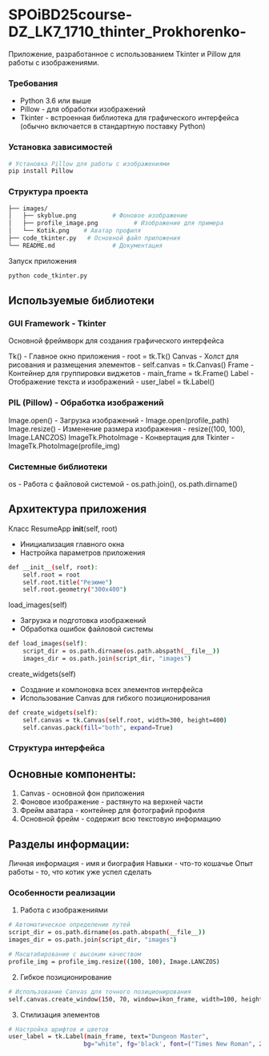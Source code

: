 # SPOiBD25course-DZ_LK7_1710_thinter_Prokhorenko-
Приложение, разработанное с использованием Tkinter и Pillow для работы с изображениями.

### Требования
- Python 3.6 или выше
- Pillow - для обработки изображений
- Tkinter - встроенная библиотека для графического интерфейса (обычно включается в стандартную поставку Python)

### Установка зависимостей
```bash
# Установка Pillow для работы с изображениями
pip install Pillow
```

### Структура проекта
```bash
├── images/
│   ├── skyblue.png          # Фоновое изображение
│   ├── profile_image.png          # Изображение для примера
│   └── Kotik.png    # Аватар профиля
├── code_tkinter.py   # Основной файл приложения
└── README.md                # Документация
```
Запуск приложения
```bash
python code_tkinter.py
```

## Используемые библиотеки
### GUI Framework - Tkinter
Основной фреймворк для создания графического интерфейса

Tk() - Главное окно приложения - root = tk.Tk()
Canvas - Холст для рисования и размещения элементов -	self.canvas = tk.Canvas()
Frame -	Контейнер для группировки виджетов - main_frame = tk.Frame()
Label -	Отображение текста и изображений	- user_label = tk.Label()

### PIL (Pillow) - Обработка изображений

Image.open() -	Загрузка изображений	- Image.open(profile_path)
Image.resize()	- Изменение размера изображения	- resize((100, 100), Image.LANCZOS)
ImageTk.PhotoImage	- Конвертация для Tkinter -	ImageTk.PhotoImage(profile_img)

### Системные библиотеки

os	- Работа с файловой системой -	os.path.join(), os.path.dirname()

## Архитектура приложения
Класс ResumeApp
__init__(self, root)

- Инициализация главного окна
- Настройка параметров приложения
```bash
def __init__(self, root):
    self.root = root
    self.root.title("Резюме")
    self.root.geometry("300x400")
```
load_images(self)

- Загрузка и подготовка изображений
- Обработка ошибок файловой системы
```bash
def load_images(self):
    script_dir = os.path.dirname(os.path.abspath(__file__))
    images_dir = os.path.join(script_dir, "images")
```
create_widgets(self)

- Создание и компоновка всех элементов интерфейса
- Использование Canvas для гибкого позиционирования
```bash
def create_widgets(self):
    self.canvas = tk.Canvas(self.root, width=300, height=400)
    self.canvas.pack(fill="both", expand=True)
```

### Структура интерфейса
## Основные компоненты:

1. Canvas - основной фон приложения
2. Фоновое изображение - растянуто на верхней части
3. Фрейм аватара - контейнер для фотографий профиля
4. Основной фрейм - содержит всю текстовую информацию

## Разделы информации:

Личная информация - имя и биография
Навыки - что-то кошачье
Опыт работы - то, что котик уже успел сделать

### Особенности реализации
1. Работа с изображениями
```bash
# Автоматическое определение путей
script_dir = os.path.dirname(os.path.abspath(__file__))
images_dir = os.path.join(script_dir, "images")

# Масштабирование с высоким качеством
profile_img = profile_img.resize((100, 100), Image.LANCZOS)
```
2. Гибкое позиционирование
```bash
# Использование Canvas для точного позиционирования
self.canvas.create_window(150, 70, window=ikon_frame, width=100, height=100)
```
3. Стилизация элементов
```bash
# Настройка шрифтов и цветов
user_label = tk.Label(main_frame, text="Dungeon Master", 
                     bg="white", fg='black', font=("Times New Roman", 20))
```
